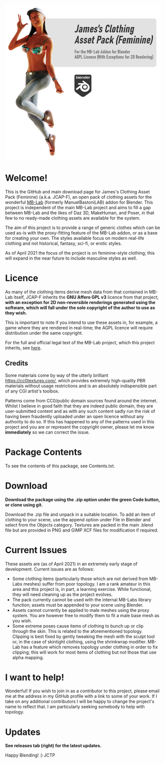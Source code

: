 ![James's Clothing Asset Pack (Feminine) - For the MB-Lab Addon for Blender - AGPL Licence (With Exceptions for 2D Rendering)](https://github.com/jctp/james-mblab-clothes-female/blob/main/Images/Title%20Card.png?raw=true)

# Welcome!
This is the GitHub and main download page for James's Clothing Asset Pack (Feminine) (a.k.a. JCAP-F), an open pack of clothing assets for the wonderful [MB-Lab](https://github.com/animate1978/MB-Lab) (formerly ManuelBastoniLAB) addon for Blender. This project is independent of the main MB-Lab project and aims to fill a gap between MB-Lab and the likes of Daz 3D, MakeHuman, and Poser, in that few to no ready-made clothing assets are available for the system.

The aim of this project is to provide a range of generic clothes which can be used as-is with the proxy-fitting feature of the MB-Lab addon, or as a base for creating your own. The styles available focus on modern real-life clothing and not historical, fantasy, sci-fi, or erotic styles.

As of April 2021 the focus of the project is on feminine-style clothing; this will expand in the near future to include masculine styles as well.

# Licence
As many of the clothing items derive mesh data from that contained in MB-Lab itself, JCAP-F inherits the **GNU Affero GPL v3** licence from that project, **with an exception for 2D non-reversible renderings generated using the software, which will fall under the sole copyright of the author to use as they wish.** 

This is important to note if you intend to use these assets in, for example, a game where they are rendered in real-time; the AGPL licence will require distribution under the same copyright.

For the full and official legal text of the MB-Lab project, which this project inherits, see [here](https://github.com/animate1978/MB-Lab/blob/master/license.txt).

## Credits
Some materials come by way of the utterly brilliant https://cc0textures.com/, which provides extremely high-quality PBR materials without usage restrictions and is an absolutely indispensible part of any CGI artist's toolbox.

Patterns come from CC0/public domain sources found around the internet. Whilst I believe in good faith that they are indeed public domain, they are user-submitted content and as with any such content sadly run the risk of having been fraudently uploaded under an open licence without any authority to do so. If this has happened to any of the patterns used in this project and you are or represent the copyright owner, please let me know **immediately** so we can correct the issue.

# Package Contents
To see the contents of this package, see Contents.txt.

# Download
**Download the package using the .zip option under the green Code button, or clone using git.**

Download the .zip file and unpack in a suitable location. To add an item of clothing to your scene, use the append option under File in Blender and select from the Objects category. Textures are packed in the main .blend file but are provided in PNG and GIMP XCF files for modification if required.

# Current Issues
These assets are (as of April 2021) in an extremely early stage of development. Current issues are as follows:

- Some clothing items (particularly those which are not derived from MB-Labs meshes) suffer from poor topology. I am a rank amateur in this area and this project is, in part, a learning exercise. While functional, they will need cleaning up as the project evolves.
- The pack currently cannot be used with the internal MB-Labs library function; assets must be appended to your scene using Blender.
- Assets cannot currently be applied to male meshes using the proxy system. You are however free to modify them to fit a male base mesh as you wish.
- Some extreme poses cause items of clothing to bunch up or clip through the skin. This is related to the aforementioned topology. Clipping is best fixed by gently tweaking the mesh with the sculpt tool or, in the case of skintight clothing, using the shrinkwrap modifier. MB-Lab has a feature which removes topology under clothing in order to fix clipping; this will work for most items of clothing but not those that use alpha mapping.

# I want to help!
Wonderful! If you wish to join in as a contributor to this project, please email me at the address in my GitHub profile with a link to some of your work. If I take on any additional contributors I will be happy to change the project's name to reflect that. I am particularly seeking somebody to help with topology.

# Updates
**See releases tab (right) for the latest updates.**

Happy Blending! :)
JCTP

